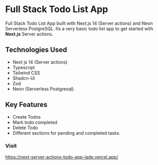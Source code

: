 # Full Stack Todo List App

Full Stack Todo List App built with Next.js 14 (Server actions) and Neon Serverless PostgreSQL.
Its a very basic todo list app to get started with **Next.js** Server actions.


## Technologies Used

- Next js 14 (Server actions)
- Typescript
- Tailwind CSS
- Shadcn-Ui
- Zod
- Neon (Serverless Postgresql)

## Key Features

- Create Todos
- Mark todo completed
- Delete Todo
- Different sections for pending and completed tasks.

### Visit

https://next-server-actions-todo-app-jade.vercel.app/
